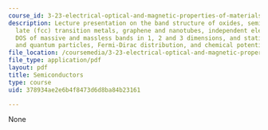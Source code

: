 ```yaml
---
course_id: 3-23-electrical-optical-and-magnetic-properties-of-materials-fall-2007
description: Lecture presentation on the band structure of oxides, semiconductors,
  late (fcc) transition metals, graphene and nanotubes, independent electron gas,
  DOS of massive and massless bands in 1, 2 and 3 dimensions, and statistics of classical
  and quantum particles, Fermi-Dirac distribution, and chemical potential.
file_location: /coursemedia/3-23-electrical-optical-and-magnetic-properties-of-materials-fall-2007/378934ae2e6b4f8473d6d8ba84b23161_lec12.pdf
file_type: application/pdf
layout: pdf
title: Semiconductors
type: course
uid: 378934ae2e6b4f8473d6d8ba84b23161

---
```

None
